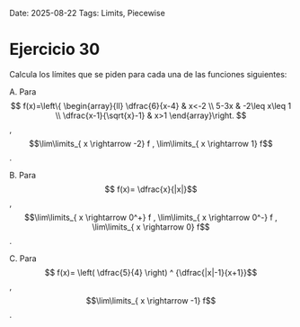 Date: 2025-08-22
Tags: Limits, Piecewise

# Ejercicio 30

 
Calcula los límites que se piden para cada una de las funciones siguientes:

A.    Para 
$$
 f(x)=\left\{ \begin{array}{ll}
 \dfrac{6}{x-4} &  x<-2 \\
 5-3x &  -2\leq x\leq 1 \\
 \dfrac{x-1}{\sqrt{x}-1} &  x>1
\end{array}\right.
$$
 ,  $$\lim\limits_{ x \rightarrow  -2}  f , \lim\limits_{ x \rightarrow  1}  f$$  .

B.    Para  $$ f(x)= \dfrac{x}{|x|}$$  ,  $$\lim\limits_{ x \rightarrow  0^+}  f , \lim\limits_{ x \rightarrow  0^-}  f , \lim\limits_{ x \rightarrow  0}  f$$  .

C.    Para  $$ f(x)= \left( \dfrac{5}{4} \right) ^ {\dfrac{|x|-1}{x+1}}$$  ,  $$\lim\limits_{ x \rightarrow  -1}  f$$  .

